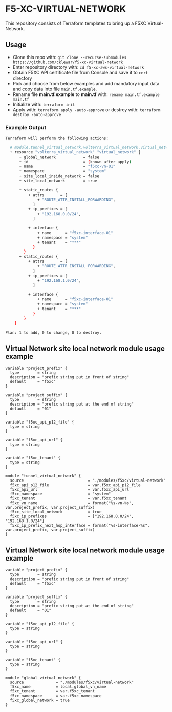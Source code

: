 # F5-XC-VIRTUAL-NETWORK

This repository consists of Terraform templates to bring up a F5XC Virtual-Network.

## Usage

- Clone this repo with: `git clone --recurse-submodules https://github.com/cklewar/f5-xc-virtual-network`
- Enter repository directory with: `cd f5-xc-aws-virtual-network`
- Obtain F5XC API certificate file from Console and save it to `cert` directory
- Pick and choose from below examples and add mandatory input data and copy data into file `main.tf.example`.
- Rename file __main.tf.example__ to __main.tf__ with: `rename main.tf.example main.tf`
- Initialize with: `terraform init`
- Apply with: `terraform apply -auto-approve` or destroy with: `terraform destroy -auto-approve`

### Example Output

```bash
Terraform will perform the following actions:

  # module.tunnel_virtual_network.volterra_virtual_network.virtual_network will be created
  + resource "volterra_virtual_network" "virtual_network" {
      + global_network            = false
      + id                        = (known after apply)
      + name                      = "f5xc-vn-01"
      + namespace                 = "system"
      + site_local_inside_network = false
      + site_local_network        = true

      + static_routes {
          + attrs       = [
              + "ROUTE_ATTR_INSTALL_FORWARDING",
            ]
          + ip_prefixes = [
              + "192.168.0.0/24",
            ]

          + interface {
              + name      = "f5xc-interface-01"
              + namespace = "system"
              + tenant    = "***"
            }
        }
      + static_routes {
          + attrs       = [
              + "ROUTE_ATTR_INSTALL_FORWARDING",
            ]
          + ip_prefixes = [
              + "192.168.1.0/24",
            ]

          + interface {
              + name      = "f5xc-interface-01"
              + namespace = "system"
              + tenant    = "***"
            }
        }
    }

Plan: 1 to add, 0 to change, 0 to destroy.
```

## Virtual Network site local network module usage example

```hcl
variable "project_prefix" {
  type        = string
  description = "prefix string put in front of string"
  default     = "f5xc"
}

variable "project_suffix" {
  type        = string
  description = "prefix string put at the end of string"
  default     = "01"
}

variable "f5xc_api_p12_file" {
  type = string
}

variable "f5xc_api_url" {
  type = string
}

variable "f5xc_tenant" {
  type = string
}

module "tunnel_virtual_network" {
  source                            = "./modules/f5xc/virtual-network"
  f5xc_api_p12_file                 = var.f5xc_api_p12_file
  f5xc_api_url                      = var.f5xc_api_url
  f5xc_namespace                    = "system"
  f5xc_tenant                       = var.f5xc_tenant
  f5xc_vn_name                      = format("%s-vn-%s", var.project_prefix, var.project_suffix)
  f5xc_site_local_network           = true
  f5xc_ip_prefixes                  = ["192.168.0.0/24", "192.168.1.0/24"]
  f5xc_ip_prefix_next_hop_interface = format("%s-interface-%s", var.project_prefix, var.project_suffix)
}
```

## Virtual Network site local network module usage example

```hcl
variable "project_prefix" {
  type        = string
  description = "prefix string put in front of string"
  default     = "f5xc"
}

variable "project_suffix" {
  type        = string
  description = "prefix string put at the end of string"
  default     = "01"
}

variable "f5xc_api_p12_file" {
  type = string
}

variable "f5xc_api_url" {
  type = string
}

variable "f5xc_tenant" {
  type = string
}

module "global_virtual_network" {
  source              = "./modules/f5xc/virtual-network"
  f5xc_name           = local.global_vn_name
  f5xc_tenant         = var.f5xc_tenant
  f5xc_namespace      = var.f5xc_namespace
  f5xc_global_network = true
}
```



